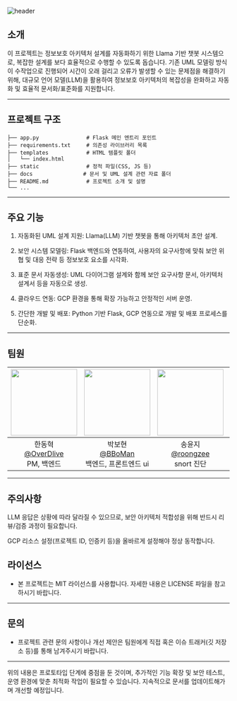 ![header](https://capsule-render.vercel.app/api?type=waving&color=gradient&customColorList=10&height=200&text=LLM%20Secure%20Architecture&fontSize=40&animation=twinkling&fontAlign=68&fontAlignY=36)
## 소개

이 프로젝트는 정보보호 아키텍처 설계를 자동화하기 위한 Llama 기반 챗봇 시스템으로, 복잡한 설계를 보다 효율적으로 수행할 수 있도록 돕습니다. 기존 UML 모델링 방식이 수작업으로 진행되어 시간이 오래 걸리고 오류가 발생할 수 있는 문제점을 해결하기 위해, 대규모 언어 모델(LLM)을 활용하여 정보보호 아키텍처의 복잡성을 완화하고 자동화 및 효율적 문서화/표준화를 지원합니다.

---

## 프로젝트 구조
```
├── app.py               # Flask 메인 엔트리 포인트
├── requirements.txt     # 의존성 라이브러리 목록
├── templates            # HTML 템플릿 폴더
│   └── index.html
├── static               # 정적 파일(CSS, JS 등)
├── docs                # 문서 및 UML 설계 관련 자료 폴더
├── README.md            # 프로젝트 소개 및 설명
└── ...
```
---

## 주요 기능

1. 자동화된 UML 설계 지원: Llama(LLM) 기반 챗봇을 통해 아키텍처 초안 설계.

2. 보안 시스템 모델링: Flask 백엔드와 연동하여, 사용자의 요구사항에 맞춰 보안 위협 및 대응 전략 등 정보보호 요소를 시각화.

3. 표준 문서 자동생성: UML 다이어그램 설계와 함께 보안 요구사항 문서, 아키텍처 설계서 등을 자동으로 생성.

4. 클라우드 연동: GCP 환경을 통해 확장 가능하고 안정적인 서버 운영.

5. 간단한 개발 및 배포: Python 기반 Flask, GCP 연동으로 개발 및 배포 프로세스를 단순화.

---

## 팀원

|<img src="https://avatars.githubusercontent.com/u/66999301?s=400&v=4" width="150" height="150"/>|<img src="https://avatars.githubusercontent.com/u/74577816?v=4" width="150" height="150"/>|<img src="https://avatars.githubusercontent.com/u/108620416?v=4" width="150" height="150"/>|<img src="https://avatars.githubusercontent.com/u/191064967?v=4" width="150" height="150"/>
|:-:|:-:|:-:|:-:|
|한동혁<br/>[@OverDlive](https://github.com/OverDlive)<br/>PM, 백엔드|박보현<br/>[@BBoMan](https://github.com/BBoMan)<br/>백엔드, 프론트엔드 ui|송윤지<br/>[@roongzee](https://github.com/roongzee)<br/>snort 진단|유가영<br/>[@yoo8543](https://github.com/yoo8543)<br/>Llama api 관리|
---

## 주의사항
LLM 응답은 상황에 따라 달라질 수 있으므로, 보안 아키텍처 적합성을 위해 반드시 리뷰/검증 과정이 필요합니다.

GCP 리소스 설정(프로젝트 ID, 인증키 등)을 올바르게 설정해야 정상 동작합니다.

## 라이선스

- 본 프로젝트는 MIT 라이선스를 사용합니다. 자세한 내용은 LICENSE 파일을 참고하시기 바랍니다.

---

## 문의

- 프로젝트 관련 문의 사항이나 개선 제안은 팀원에게 직접 혹은 이슈 트래커(깃 저장소 등)를 통해 남겨주시기 바랍니다.

---

위의 내용은 프로토타입 단계에 중점을 둔 것이며, 추가적인 기능 확장 및 보안 테스트, 운영 환경에 맞춘 최적화 작업이 필요할 수 있습니다. 지속적으로 문서를 업데이트해가며 개선할 예정입니다.

